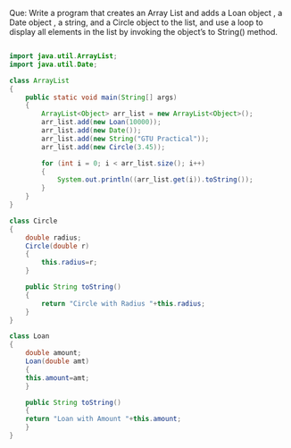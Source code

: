 Que: Write a program that creates an Array List and adds a Loan object , a Date object , a string, and a Circle object to the list, and use a loop to display all elements in the list by invoking the object’s to String() method.

```java

import java.util.ArrayList;
import java.util.Date;

class ArrayList
{
    public static void main(String[] args) 
    {
        ArrayList<Object> arr_list = new ArrayList<Object>();
        arr_list.add(new Loan(10000));  
        arr_list.add(new Date());  
        arr_list.add(new String("GTU Practical")); 
        arr_list.add(new Circle(3.45)); 

        for (int i = 0; i < arr_list.size(); i++) 
        {
            System.out.println((arr_list.get(i)).toString());
        }
    }
}

class Circle
{
    double radius;
    Circle(double r)
    {
        this.radius=r;
    }

    public String toString()
    {
        return "Circle with Radius "+this.radius;
    }
}

class Loan
{
    double amount;
    Loan(double amt)
    {
    this.amount=amt;
    }

    public String toString()
    {
    return "Loan with Amount "+this.amount;
    }
}

```
